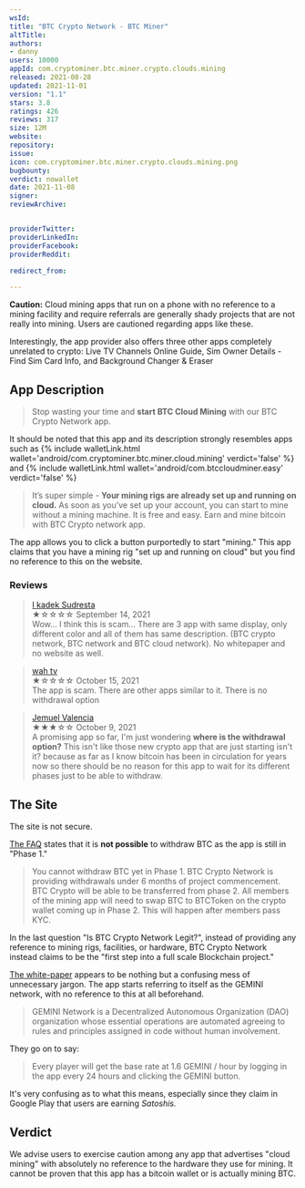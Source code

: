 ```yaml
---
wsId: 
title: "BTC Crypto Network - BTC Miner"
altTitle: 
authors:
- danny
users: 10000
appId: com.cryptominer.btc.miner.crypto.clouds.mining
released: 2021-08-28
updated: 2021-11-01
version: "1.1"
stars: 3.8
ratings: 426
reviews: 317
size: 12M
website: 
repository: 
issue: 
icon: com.cryptominer.btc.miner.crypto.clouds.mining.png
bugbounty: 
verdict: nowallet
date: 2021-11-08
signer: 
reviewArchive:


providerTwitter: 
providerLinkedIn: 
providerFacebook: 
providerReddit: 

redirect_from:

---
```



**Caution:** Cloud mining apps that run on a phone with no reference to a mining facility and require referrals are generally shady projects that are not really into mining. Users are cautioned regarding apps like these. 

Interestingly, the app provider also offers three other apps completely unrelated to crypto: Live TV Channels Online Guide, 
Sim Owner Details - Find Sim Card Info, and Background Changer & Eraser

## App Description

> Stop wasting your time and **start BTC Cloud Mining** with our BTC Crypto Network app.

It should be noted that this app and its description strongly resembles apps such as {% include walletLink.html wallet='android/com.cryptominer.btc.miner.cloud.mining' verdict='false' %} and {% include walletLink.html wallet='android/com.btccloudminer.easy' verdict='false' %}

> It’s super simple - **Your mining rigs are already set up and running on cloud.** As soon as you’ve set up your account, you can start to mine without a mining machine. It is free and easy. Earn and mine bitcoin with BTC Crypto network app.

The app allows you to click a button purportedly to start "mining." This app claims that you have a mining rig "set up and running on cloud" but you find no reference to this on the website.

### Reviews

> [I kadek Sudresta](https://play.google.com/store/apps/details?id=com.cryptominer.btc.miner.crypto.clouds.mining&reviewId=gp%3AAOqpTOGb2CLWwS7hL8mfQVI-zrO7Ae6le-JqwMKnvZ00gJgdwx5O2gJW9KpsH0WqHrJHNY2NelP3qbJrhWmEMw)<br>
  ★☆☆☆☆ September 14, 2021 <br>
	Wow... I think this is scam... There are 3 app with same display, only different color and all of them has same description. (BTC crypto network, BTC network and BTC cloud network). No whitepaper and no website as well.

> [wah tv](https://play.google.com/store/apps/details?id=com.cryptominer.btc.miner.crypto.clouds.mining&reviewId=gp%3AAOqpTOHhc3DTW9pV02v_zbMT_z3wlw2fZXJfeABQh0ureXE294WL7NPKydbhkEjjhczPYN-B9-GA_V73dwZeOA)<br>
  ★☆☆☆☆ October 15, 2021 <br>
	The app is scam. There are other apps similar to it. There is no withdrawal option
	
> [Jemuel Valencia](https://play.google.com/store/apps/details?id=com.cryptominer.btc.miner.crypto.clouds.mining&reviewId=gp%3AAOqpTOHuBNVo50YuLAMAnEejIcGomwF9bPqxFVkKOm6xuvWHoeXub9fB9WWhpWRDr6pi1VWGYxOlax80UaqP_w)<br>
  ★★★☆☆ October 9, 2021 <br>
	A promising app so far, I'm just wondering **where is the withdrawal option?** This isn't like those new crypto app that are just starting isn't it? because as far as I know bitcoin has been in circulation for years now so there should be no reason for this app to wait for its different phases just to be able to withdraw.

## The Site

The site is not secure.

[The FAQ](http://btccryptonetwork.com/faq/) states that it is **not possible** to withdraw BTC as the app is still in "Phase 1."

> You cannot withdraw BTC yet in Phase 1. BTC Crypto Network is providing withdrawals under 6 months of project commencement. BTC Crypto will be able to be transferred from phase 2. All members of the mining app will need to swap BTC to BTCToken on the crypto wallet coming up in Phase 2. This will happen after members pass KYC.

In the last question "Is BTC Crypto Network Legit?", instead of providing any reference to mining rigs, facilities, or hardware, BTC Crypto Network instead claims to be the "first step into a full scale Blockchain project."

[The white-paper](http://btccryptonetwork.com/white-paper/) appears to be nothing but a confusing mess of unnecessary jargon. The app starts referring to itself as the GEMINI network, with no reference to this at all beforehand.

> GEMINI Network is a Decentralized Autonomous Organization (DAO) organization whose essential operations are automated agreeing to rules and principles assigned in code without human involvement.

They go on to say:

> Every player will get the base rate at 1.6 GEMINI / hour by logging in the app every 24 hours and clicking the GEMINI button. 

It's very confusing as to what this means, especially since they claim in Google Play that users are earning *Satoshis.*


## Verdict

We advise users to exercise caution among any app that advertises "cloud mining" with absolutely no reference to the hardware they use for mining. It cannot be proven that this app has a bitcoin wallet or is actually mining BTC.
